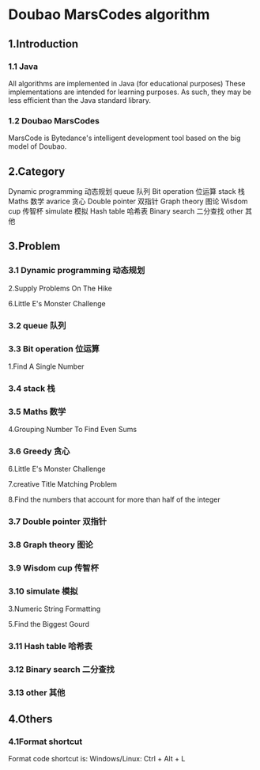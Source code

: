 # Doubao MarsCodes algorithm

## 1.Introduction
### 1.1 Java
All algorithms are implemented in Java (for educational purposes) These implementations are intended for learning purposes. As such, they may be less efficient than the Java standard library.

### 1.2 Doubao MarsCodes
MarsCode is Bytedance's intelligent development tool based on the big model of Doubao.

## 2.Category
Dynamic programming 动态规划
queue 队列
Bit operation 位运算
stack 栈
Maths 数学
avarice 贪心
Double pointer 双指针
Graph theory 图论
Wisdom cup 传智杯
simulate 模拟
Hash table 哈希表
Binary search 二分查找
other 其他

## 3.Problem
### 3.1 Dynamic programming 动态规划
2.Supply Problems On The Hike

6.Little E's Monster Challenge

### 3.2 queue 队列



### 3.3 Bit operation 位运算
1.Find A Single Number

### 3.4 stack 栈


### 3.5 Maths 数学
4.Grouping Number To Find Even Sums

### 3.6 Greedy 贪心

6.Little E's Monster Challenge

7.creative Title Matching Problem

8.Find the numbers that account for more than half of the integer

### 3.7 Double pointer 双指针


### 3.8 Graph theory 图论


### 3.9 Wisdom cup 传智杯


### 3.10 simulate 模拟
3.Numeric String Formatting

5.Find the Biggest Gourd

### 3.11 Hash table 哈希表


### 3.12 Binary search 二分查找


### 3.13 other 其他





## 4.Others
### 4.1Format shortcut
Format code shortcut is: Windows/Linux: Ctrl + Alt + L











